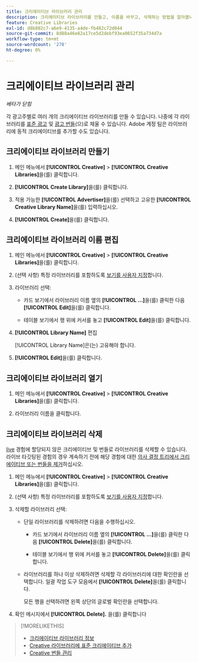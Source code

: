 ```yaml
---
title: 크리에이티브 라이브러리 관리
description: 크리에이티브 라이브러리를 만들고, 이름을 바꾸고, 삭제하는 방법을 알아봅니다.
feature: Creative Libraries
exl-id: d8b802c7-a6e9-4135-a4de-fb482c72d044
source-git-commit: 8d88a46e82a17ce5d2debf93ea0652f35a734d7a
workflow-type: tm+mt
source-wordcount: '278'
ht-degree: 0%

---
```


# 크리에이티브 라이브러리 관리

*베타가 닫힘*

각 광고주별로 여러 개의 크리에이티브 라이브러리를 만들 수 있습니다. 나중에 각 라이브러리를 [표준 광고](creative-add-standard.md)<!-- , dynamic creatives, --> 및 [광고 번들](bundle-manage.md)(으)로 채울 수 있습니다. Adobe 계정 팀은 라이브러리에 동적 크리에이티브를 추가할 수도 있습니다.

## 크리에이티브 라이브러리 만들기

1. 메인 메뉴에서 **[!UICONTROL Creative]** > **[!UICONTROL Creative Libraries]**&#x200B;을(를) 클릭합니다.

1. **[!UICONTROL Create Library]**&#x200B;을(를) 클릭합니다.

1. 적용 가능한 **[!UICONTROL Advertiser]**&#x200B;을(를) 선택하고 고유한 **[!UICONTROL Creative Library Name]**&#x200B;을(를) 입력하십시오.

1. **[!UICONTROL Create]**&#x200B;을(를) 클릭합니다.

## 크리에이티브 라이브러리 이름 편집

1. 메인 메뉴에서 **[!UICONTROL Creative]** > **[!UICONTROL Creative Libraries]**&#x200B;을(를) 클릭합니다.

1. (선택 사항) 특정 라이브러리를 포함하도록 [보기를 사용자 지정](/help/creative/introduction/customize-data-views.md)합니다.

1. 라이브러리 선택:

   * 카드 보기에서 라이브러리 이름 옆의 **[!UICONTROL ...]**&#x200B;을(를) 클릭한 다음 **[!UICONTROL Edit]**&#x200B;을(를) 클릭합니다.

   * 테이블 보기에서 행 위에 커서를 놓고 **[!UICONTROL Edit]**&#x200B;을(를) 클릭합니다.

1. **[!UICONTROL Library Name]** 편집

   [!UICONTROL Library Name]은(는) 고유해야 합니다.

1. **[!UICONTROL Edit]**&#x200B;을(를) 클릭합니다.

## 크리에이티브 라이브러리 열기

1. 메인 메뉴에서 **[!UICONTROL Creative]** > **[!UICONTROL Creative Libraries]**&#x200B;을(를) 클릭합니다.

1. 라이브러리 이름을 클릭합니다.

## 크리에이티브 라이브러리 삭제

[live](/help/creative/experiences/experience-about.md#experience-statuses-experience-statuses) 경험에 할당되지 않은 크리에이티브 및 번들로 라이브러리를 삭제할 수 있습니다. 라이브 타깃팅된 경험의 경우 계속하기 전에 해당 경험에 대한 [의사 결정 트리에서 크리에이티브 또는 번들을 제거](/help/creative/experiences/experience-target-node-delete.md)하십시오.<!-- Not an option as of 3/4: > For an untargeted live experience, [remove any assigned creatives from the associated ad tag](/help/creative/experiences/experience-tag-assign-creatives.md) before you continue. -->

1. 메인 메뉴에서 **[!UICONTROL Creative]** > **[!UICONTROL Creative Libraries]**&#x200B;을(를) 클릭합니다.

1. (선택 사항) 특정 라이브러리를 포함하도록 [보기를 사용자 지정](/help/creative/introduction/customize-data-views.md)합니다.

1. 삭제할 라이브러리 선택:

   * 단일 라이브러리를 삭제하려면 다음을 수행하십시오.

      * 카드 보기에서 라이브러리 이름 옆의 **[!UICONTROL ...]**&#x200B;을(를) 클릭한 다음 **[!UICONTROL Delete]**&#x200B;을(를) 클릭합니다.

      * 테이블 보기에서 행 위에 커서를 놓고 **[!UICONTROL Delete]**&#x200B;을(를) 클릭합니다.

   * 라이브러리를 하나 이상 삭제하려면 삭제할 각 라이브러리에 대한 확인란을 선택합니다. 일괄 작업 도구 모음에서 **[!UICONTROL Delete]**&#x200B;을(를) 클릭합니다.

     모든 행을 선택하려면 왼쪽 상단의 글로벌 확인란을 선택합니다.

1. 확인 메시지에서 **[!UICONTROL Delete].** <!--Verify wording -->을(를) 클릭합니다

>[!MORELIKETHIS]
>
>* [크리에이티브 라이브러리 정보](/help/creative/creative-libraries/creative-libraries-about.md)
>* [Creative 라이브러리에 표준 크리에이티브 추가](creative-add-standard.md)
>* [Creative 번들 관리](bundle-manage.md)
